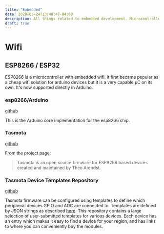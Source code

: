 ```yaml
---
title: "Embedded"
date: 2020-05-24T13:48:47-04:00
description: All things related to embedded development. Microcontrollers, firmware, libraries, etc.
draft: true
---
```


# Wifi

## ESP8266 / ESP32

ESP8266 is a microcontroller with embedded wifi. It first became popular as a
cheap wifi solution for arduino devices but it is a very capable μC on its
own. It's now supported directly in Arduino.

### esp8266/Arduino

[github](https://github.com/esp8266/Arduino)

This is the Arduino core implementation for the esp8266 chip.

### Tasmota

[github](https://tasmota.github.io/docs/)

From the project page:

  > Tasmota is an open source firmware for ESP8266 based devices created and maintained by Theo Arendst.

### Tasmota Device Templates Repository

[github](https://templates.blakadder.com/)

Tasmota firmware can be configured using templates to define which
peripheral devices GPIO and ADC are connected to. Templates are
defined by JSON strings as described [here](https://tasmota.github.io/docs/Templates/).
This repository contains a large selection of user-submitted templates
for various devices. Each device has an entry which makes it easy to find
a device for your region, and has links to where you can conveniently buy
the modules.
